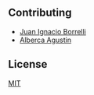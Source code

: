 ## Contributing
- [Juan Ignacio Borrelli](https://www.linkedin.com/in/juan-ignacio-borrelli/)
- [Alberca Agustin](https://www.linkedin.com/in/agust%C3%ADn-alberca-862444221/)

## License
[MIT](https://choosealicense.com/licenses/mit/)